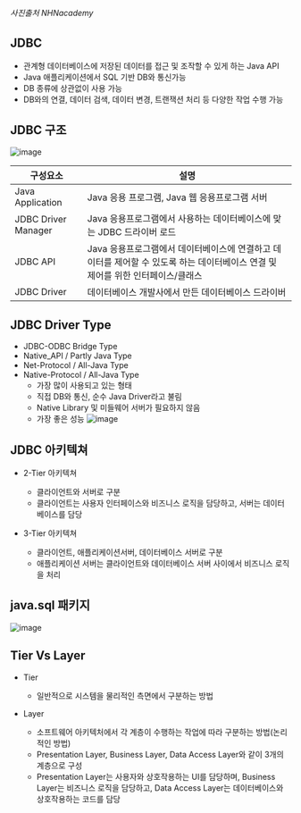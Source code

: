 ###### 사진출처 NHNacademy

## JDBC
+ 관계형 데이터베이스에 저장된 데이터를 접근 및 조작할 수 있게 하는 Java API
+ Java 애플리케이션에서 SQL 기반 DB와 통신가능
+ DB 종류에 상관없이 사용 가능
+ DB와의 연결, 데이터 검색, 데이터 변경, 트랜잭션 처리 등 다양한 작업 수행 가능

## JDBC 구조
![image](https://user-images.githubusercontent.com/94053008/235392787-790af12d-19ee-4a61-8304-5805c4e4372c.png)


<!-- |구성요소|설명|역할| -->

| 구성요소 | 설명 |
| ---- | --- |
| Java Application | Java 응용 프로그램, Java 웹 응용프로그램 서버|
| JDBC Driver Manager | Java 응용프로그램에서 사용하는 데이터베이스에 맞는 JDBC 드라이버 로드 |
| JDBC API | Java 응용프로그램에서 데이터베이스에 연결하고 데이터를 제어할 수 있도록 하는 데이터베이스 연결 및 제어를 위한 인터페이스/클래스|
| JDBC Driver| 데이터베이스 개발사에서 만든 데이터베이스 드라이버|

## JDBC Driver Type
+ JDBC-ODBC Bridge Type
+ Native_API / Partly Java Type
+ Net-Protocol / All-Java Type
+ Native-Protocol / All-Java Type
  - 가장 많이 사용되고 있는 형태
  - 직접 DB와 통신, 순수 Java Driver라고 불림
  - Native Library 및 미들웨어 서버가 필요하지 않음
  - 가장 좋은 성능
![image](https://user-images.githubusercontent.com/94053008/235394380-850fc28c-aa59-41eb-9015-1ac5f747d01f.png)

## JDBC 아키텍쳐
+ 2-Tier 아키텍쳐
  - 클라이언트와 서버로 구분
  - 클라이언트는 사용자 인터페이스와 비즈니스 로직을 담당하고, 서버는 데이터베이스를 담당
  
+ 3-Tier 아키텍쳐
  - 클라이언트, 애플리케이션서버, 데이터베이스 서버로 구분
  - 애플리케이션 서버는 클라이언트와 데이터베이스 서버 사이에서 비즈니스 로직을 처리


## java.sql 패키지
![image](https://user-images.githubusercontent.com/94053008/235394665-4d79054f-ecaa-46f3-b9f6-5b9c18e714d7.png)


## Tier Vs Layer
+ Tier
  - 일반적으로 시스템을 물리적인 측면에서 구분하는 방법

+ Layer
  - 소프트웨어 아키텍처에서 각 계층이 수행하는 작업에 따라 구분하는 방법(논리적인 방법)
  - Presentation Layer, Business Layer, Data Access Layer와 같이 3개의 계층으로 구성
  - Presentation Layer는 사용자와 상호작용하는 UI를 담당하며, Business Layer는 비즈니스 로직을 담당하고, Data Access Layer는 데이터베이스와 상호작용하는 코드를 담당
 


